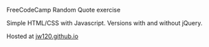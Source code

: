 
FreeCodeCamp Random Quote exercise

Simple HTML/CSS with Javascript. Versions with and without jQuery.

Hosted at [jw120.github.io](https://jw120.github.io)
